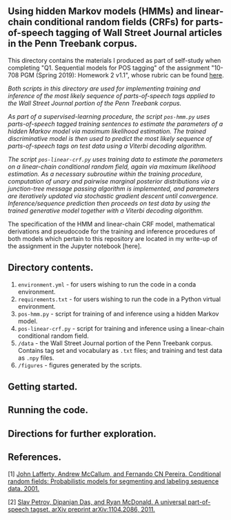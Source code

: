 ## Using hidden Markov models (HMMs) and linear-chain conditional random fields (CRFs) for parts-of-speech tagging of Wall Street Journal articles in the Penn Treebank corpus.

This directory contains the materials I produced as part of self-study when completing "Q1. Sequential models for POS tagging" of the assignment "10-708 PGM (Spring 2019): Homework 2 v1.1", whose rubric can be found [here](https://github.com/cyber-rhythms/cmu-10-708-probabilistic-graphical-models-spring-2019/blob/master/homework-assignments/hw-2/hw-2-v1.1.pdf).

*Both scripts in this directory are used for implementing training and inference of the most likely sequence of parts-of-speech tags applied to the Wall Street Journal portion of the Penn Treebank corpus.*

*As part of a supervised-learning procedure, the script `pos-hmm.py` uses parts-of-speech tagged training sentences to estimate the parameters of a hidden Markov model via maximum likelihood estimation. The trained discriminative model is then used to predict the most likely sequence of parts-of-speech tags on test data using a Viterbi decoding algorithm.*

*The script `pos-linear-crf.py` uses training data to estimate the parameters on a linear-chain conditional random field, again via maximum likelihood estimation. As a necessary subroutine within the training procedure, computation of unary and pairwise marginal posterior distributions via a junction-tree message passing algorithm is implemented, and parameters are iteratively updated via stochastic gradient descent until convergence. Inference/sequence prediction then proceeds on test data by using the trained generative model together with a Viterbi decoding algorithm.*

The specification of the HMM and linear-chain CRF model, mathematical derivations and pseudocode for the training and inference procedures of both models which pertain to this repository are located in my write-up of the assignment in the Jupyter notebook [here].

## Directory contents.

1. `environment.yml` - for users wishing to run the code in a conda environment.
3. `requirements.txt` - for users wishing to run the code in a Python virtual environment. 
4. `pos-hmm.py` - script for training of and inference using a hidden Markov model.
5. `pos-linear-crf.py` - script for training and inference using a linear-chain conditional random field.
6. `/data` - the Wall Street Journal portion of the Penn Treebank corpus. Contains tag set and vocabulary as `.txt` files; and training and test data as `.npy` files.
7. `/figures` - figures generated by the scripts.

## Getting started.

## Running the code.

## Directions for further exploration.

## References.

[1] [John Lafferty, Andrew McCallum, and Fernando CN Pereira. Conditional random fields: Probabilistic
models for segmenting and labeling sequence data. 2001.](https://repository.upenn.edu/cgi/viewcontent.cgi?article=1162&context=cis_papers)

[2] [Slav Petrov, Dipanjan Das, and Ryan McDonald. A universal part-of-speech tagset. arXiv preprint
arXiv:1104.2086, 2011.](https://arxiv.org/pdf/1104.2086.pdf)
